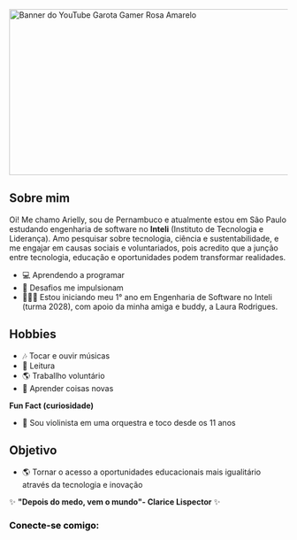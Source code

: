 
<img src="https://github.com/user-attachments/assets/4cb90311-ec9d-4049-876e-72c65c49cca9" alt="Banner do YouTube Garota Gamer Rosa Amarelo" width="600" height="300" />

## **Sobre mim**
 Oi! Me chamo Arielly, sou de Pernambuco e atualmente estou em São Paulo estudando engenharia de software no **Inteli** (Instituto de Tecnologia e Liderança). Amo pesquisar sobre tecnologia, ciência e sustentabilidade, e me engajar em causas sociais e voluntariados, pois acredito que a junção entre tecnologia, educação e oportunidades podem transformar realidades.

- 💻 Aprendendo a programar
- 🧩 Desafios me impulsionam
- 👩🏽‍💻 Estou iniciando meu 1° ano em Engenharia de Software no Inteli (turma 2028), com apoio da minha amiga e buddy, a Laura Rodrigues.

## **Hobbies**
- 🎶 Tocar e ouvir músicas
- 📖 Leitura
- 🌎 Traballho voluntário
- 🧠 Aprender coisas novas

**Fun Fact (curiosidade)**
- 🎻 Sou violinista em uma orquestra e toco desde os 11 anos

## **Objetivo**
- 🌎 Tornar o acesso a oportunidades educacionais mais igualitário através da tecnologia e inovação

✨ **"Depois do medo, vem o mundo"- Clarice Lispector** ✨
<h3 align="left" style="color: black;">Conecte-se comigo:</h3>
<p align="left" style="color: pink;"></p>

